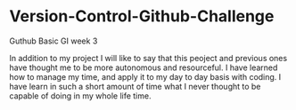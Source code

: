 # Version-Control-Github-Challenge
Guthub Basic GI week 3


In addition to my project I will like to say that this peoject and previous ones have thought me to be more autonomous and resourceful. I have learned how to manage my time, and apply it to my day to day basis with coding. 
I have learn in such a short amount of time what I never thought to be capable of doing in my whole life time. 

